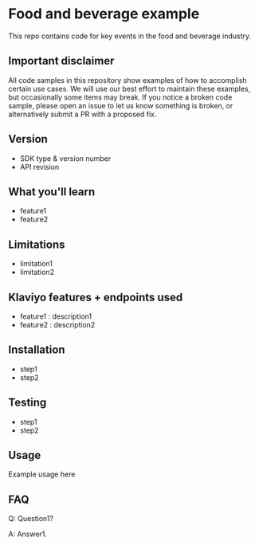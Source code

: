 # Food and beverage example

This repo contains code for key events in the food and beverage industry. 

## Important disclaimer
All code samples in this repository show examples of how to accomplish certain use cases. We will use our best effort to maintain these examples, but occasionally some items may break. If you notice a broken code sample, please open an issue to let us know something is broken, or alternatively submit a PR with a proposed fix.

## Version

* SDK type & version number
* API revision

## What you'll learn

* feature1
* feature2

## Limitations

* limitation1
* limitation2

## Klaviyo features + endpoints used

* feature1 : description1
* feature2 : description2

## Installation

* step1
* step2

## Testing

* step1
* step2

## Usage

Example usage here

## FAQ

Q: Question1?

A: Answer1.





